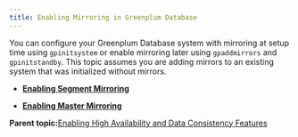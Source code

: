 ```yaml
---
title: Enabling Mirroring in Greenplum Database 
---
```


You can configure your Greenplum Database system with mirroring at setup time using `gpinitsystem` or enable mirroring later using `gpaddmirrors` and `gpinitstandby`. This topic assumes you are adding mirrors to an existing system that was initialized without mirrors.

-   **[Enabling Segment Mirroring](../../highavail/topics/g-enabling-segment-mirroring.html)**  

-   **[Enabling Master Mirroring](../../highavail/topics/g-enabling-master-mirroring.html)**  


**Parent topic:**[Enabling High Availability and Data Consistency Features](../../highavail/topics/g-enabling-high-availability-features.html)


